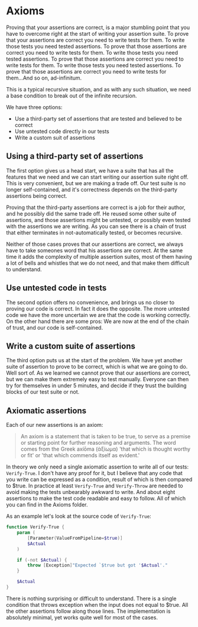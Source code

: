 # Axioms

Proving that your assertions are correct, is a major stumbling point that you have to overcome right at the start of writing your assertion suite. To prove that your assertions are correct you need to write tests for them. To write those tests you need tested assertions. To prove that those assertions are correct you need to write tests for them. To write those tests you need tested assertions. To prove that those assertions are correct you need to write tests for them. To write those tests you need tested assertions. To prove that those assertions are correct you need to write tests for them...And so on, ad-infinitum.

This is a typical recursive situation, and as with any such situation, we need a base condition to break out of the infinite recursion. 

We have three options: 
- Use a third-party set of assertions that are tested and believed to be correct
- Use untested code directly in our tests
- Write a custom suit of assertions

## Using a third-party set of assertions
The first option gives us a head start, we have a suite that has all the features that we need and we can start writing our assertion suite right off. This is very convenient, but we are making a trade off. Our test suite is no longer self-contained, and it's correctness depends on the third-party assertions being correct. 

Proving that the third-party assertions are correct is a job for their author, and he possibly did the same trade off. He reused some other suite of assertions, and those assertions might be untested, or possibly even tested with the assertions we are writing. As you can see there is a chain of trust that either terminates in not-automatically tested, or becomes recursive. 

Neither of those cases proves that our assertions are correct, we always have to take someones word that his assertions are correct. At the same time it adds the complexity of multiple assertion suites, most of them having a lot of bells and whistles that we do not need, and that make them difficult to understand.

## Use untested code in tests
The second option offers no convenience, and brings us no closer to proving our code is correct. In fact it does the opposite. The more untested code we have the more uncertain we are that the code is working correctly. On the other hand there are some pros: We are now at the end of the chain of trust, and our code is self-contained.

## Write a custom suite of assertions 
The third option puts us at the start of the problem. We have yet another suite of assertion to prove to be correct, which is what we are going to do. Well sort of. As we learned we cannot prove that our assertions are correct, but we can make them extremely easy to test manually. Everyone can then try for themselves in under 5 minutes, and decide if they trust the building blocks of our test suite or not.


## Axiomatic assertions
Each of our new assertions is an axiom:

> An axiom is a statement that is taken to be true, to serve as a premise or starting point for further reasoning and arguments. The word comes from the Greek axíōma (ἀξίωμα) 'that which is thought worthy or fit' or 'that which commends itself as evident.'

In theory we only need a single axiomatic assertion to write all of our tests: `Verify-True`. I don't have any proof for it, but I believe that any code that you write can be expressed as a condition, result of which is then compared to $true. In practice at least `Verify-True` and `Verify-Throw` are needed to avoid making the tests unbearably awkward to write. And about eight assertions to make the test code readable and easy to follow. All of which you can find in the Axioms folder. 

As an example let's look at the source code of `Verify-True`:

```powershell
function Verify-True {
    param (
        [Parameter(ValueFromPipeline=$true)]
        $Actual
    )

    if (-not $Actual) {
        throw [Exception]"Expected `$true but got '$Actual'."
    }

    $Actual
}
```

There is nothing surprising or difficult to understand. There is a single condition that throws exception when the input does not equal to $true. All the other assertions follow along those lines. The implementation is absolutely minimal, yet works quite well for most of the cases. 

